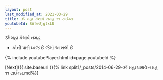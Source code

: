 ```yaml
---
layout: post
last_modified_at: 2021-03-29
title: ૐ મહા કેથાવે નમહ ૧૧ ટાઈમ્સ
youtubeId: SAfwUjgtxLU
---
```

 
 
 ૐ મહા કેથાવે નમહ  
 
 -  કોની પાસે ધ્વજ છે જેમાં આખલો છે 
 
  
 
  
 
 
 
 
 
 


{% include youtubePlayer.html id=page.youtubeId %}
 
[Next]({{ site.baseurl }}{% link  split1/_posts/2014-06-29-ૐ મહા ધાથવે નમહ ૧૧ ટાઈમ્સ.md%})
 
